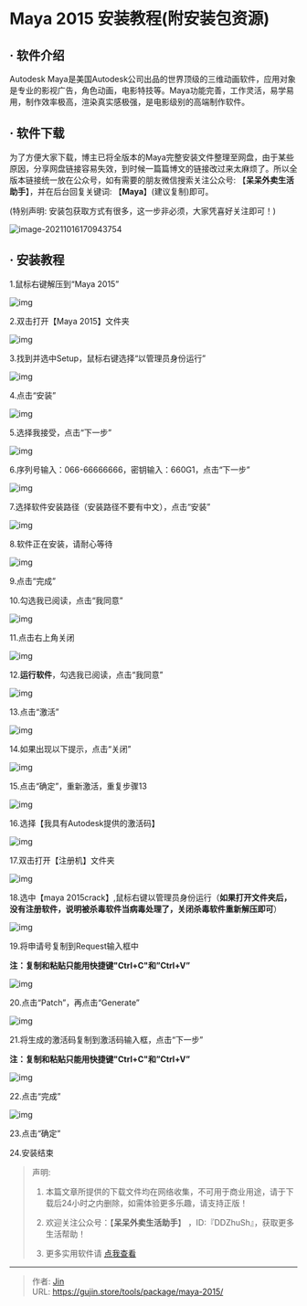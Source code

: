 # Maya 2015 安装教程(附安装包资源)


## · 软件介绍
Autodesk Maya是美国Autodesk公司出品的世界顶级的三维动画软件，应用对象是专业的影视广告，角色动画，电影特技等。Maya功能完善，工作灵活，易学易用，制作效率极高，渲染真实感极强，是电影级别的高端制作软件。

## · 软件下载
为了方便大家下载，博主已将全版本的Maya完整安装文件整理至网盘，由于某些原因，分享网盘链接容易失效，到时候一篇篇博文的链接改过来太麻烦了。所以全版本链接统一放在公众号，如有需要的朋友微信搜索关注公众号: 【**呆呆外卖生活助手**】，并在后台回复关键词: 【**Maya**】(建议复制)即可。

(特别声明: 安装包获取方式有很多，这一步非必须，大家凭喜好关注即可！)

![image-20211016170943754](https://img.gujin.store/img/image-20211016170943754.png)

## · 安装教程

1.鼠标右键解压到“Maya 2015”

![img](https://img.gujin.store/img/v2-9a3ebfee408e291b08704c67f0f25644_720w.png)



2.双击打开【Maya 2015】文件夹

![img](https://img.gujin.store/img/v2-4993d142fe9ebc0738447a3c7b3e53e5_720w.png)



3.找到并选中Setup，鼠标右键选择“以管理员身份运行”

![img](https://img.gujin.store/img/v2-4f1093652ffefa910db3235e7dd56374_720w.png)



4.点击“安装”

![img](https://img.gujin.store/img/v2-dfe62b5b21ba571a22df3e4aceef0789_720w.png)

5.选择我接受，点击“下一步”

![img](https://img.gujin.store/img/v2-ff6036840413c3a52a6c3c6c22e56f10_720w.png)



6.序列号输入：066-66666666，密钥输入：660G1，点击“下一步”

![img](https://img.gujin.store/img/v2-95a666c83cb6a475746aa2f407875709_720w.png)

7.选择软件安装路径（安装路径不要有中文），点击“安装”

![img](https://img.gujin.store/img/v2-97bfdf406068212fb0dfc2b1f9b9fc27_720w.png)

8.软件正在安装，请耐心等待

![img](https://img.gujin.store/img/v2-a876e2b0010407f0fac14f406cdc5eb2_720w.png)

9.点击“完成”

10.勾选我已阅读，点击“我同意”

![img](https://img.gujin.store/img/v2-68f00c52f6c00439d7beac0dc0ba3581_720w.png)

11.点击右上角关闭

![img](https://img.gujin.store/img/v2-426f94dda39980155609c22a75a4e1be_720w.png)

12.**运行软件**，勾选我已阅读，点击“我同意”

![img](https://img.gujin.store/img/v2-8dcd52881295421f4d04958e00c034ca_720w.png)

13.点击“激活”

![img](https://img.gujin.store/img/v2-bcb4c0e4685375615f85b9df2c8e4343_720w.png)

14.如果出现以下提示，点击“关闭”

![img](https://img.gujin.store/img/v2-dd439cf3a92d492bd7eecf90f574bc9c_720w.png)

15.点击“确定”，重新激活，重复步骤13

![img](https://img.gujin.store/img/v2-60755894ac4a2939dfde2a7f3e042bd0_720w.png)

16.选择【我具有Autodesk提供的激活码】

![img](https://img.gujin.store/img/v2-7e557d4b283e6db2d63edb1d19e8342e_720w.png)

17.双击打开【注册机】文件夹

![img](https://img.gujin.store/img/v2-8929423d53130554a416aae4a5adf743_720w.png)

18.选中【maya 2015crack】,鼠标右键以管理员身份运行（**如果打开文件夹后，没有注册软件，说明被杀毒软件当病毒处理了，关闭杀毒软件重新解压即可**）

![img](https://img.gujin.store/img/v2-460cc883e092dd6b1a72ab5e3fb67257_720w.png)



19.将申请号复制到Request输入框中

**注：复制和粘贴只能用快捷键"Ctrl+C"和”Ctrl+V”**

![img](https://img.gujin.store/img/v2-ca17f9bf80fbd2edeffd675d201dc2e3_720w.png)

20.点击“Patch”，再点击“Generate”

![img](https://img.gujin.store/img/v2-2501b770cf68d62e3329b51c27102ca6_720w.png)

21.将生成的激活码复制到激活码输入框，点击“下一步”

**注：复制和粘贴只能用快捷键"Ctrl+C"和”Ctrl+V”**

![img](https://img.gujin.store/img/v2-f43f8d92743b9dca9a2201ba7b936c60_720w.png)

22.点击“完成”

![img](https://img.gujin.store/img/v2-6717454b557f423cdf12707969fb7757_720w.png)

23.点击“确定”

24.安装结束




> 声明: 
>
> 1. 本篇文章所提供的下载文件均在网络收集，不可用于商业用途，请于下载后24小时之内删除，如需体验更多乐趣，请支持正版！
>
> 2. 欢迎关注公众号：【**呆呆外卖生活助手**】 ，ID:『DDZhuSh』，获取更多生活帮助！
>
> 3. 更多实用软件请  [点我查看](/tools)

---

> 作者: [Jin](https://img.gujin.store/img/favicon.ico)  
> URL: https://gujin.store/tools/package/maya-2015/  

